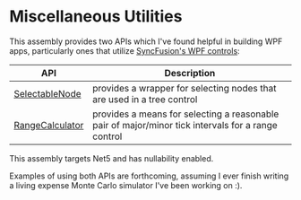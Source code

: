 # Miscellaneous Utilities

This assembly provides two APIs which I've found helpful in building WPF apps, particularly ones that utilize 
[SyncFusion's WPF controls](https://www.syncfusion.com/wpf-controls):

| API | Description |
|-----|-------------|
|[SelectableNode](docs/miscutils/selectable/intro.md)|provides a wrapper for selecting nodes that are used in a tree control|
|[RangeCalculator](docs/miscutils/range-tick/intro.md)|provides a means for selecting a reasonable pair of major/minor tick intervals for a range control|

This assembly targets Net5 and has nullability enabled.

Examples of using both APIs are forthcoming, assuming I ever finish writing a living expense Monte Carlo simulator I've been working on :).
